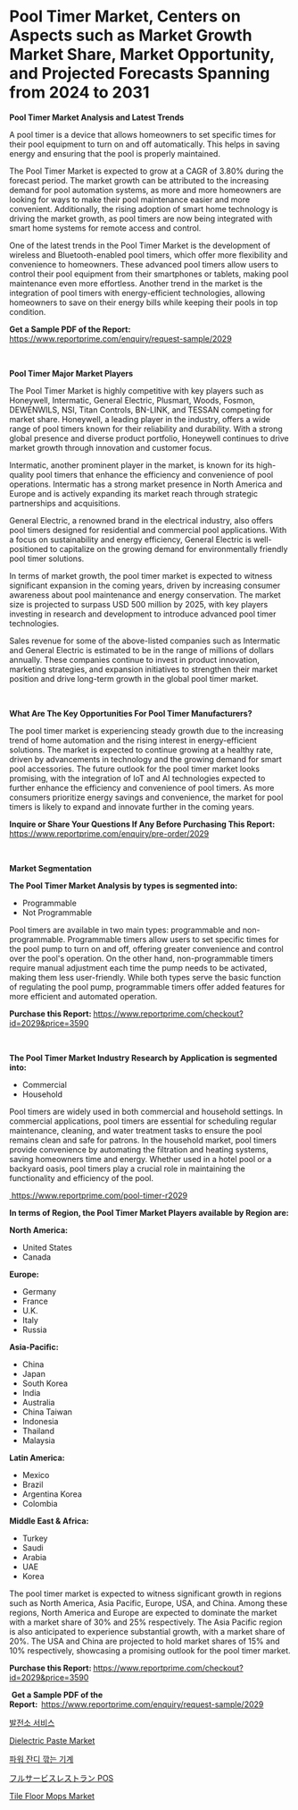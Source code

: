 <p><h1>Pool Timer Market, Centers on Aspects such as Market Growth Market Share, Market Opportunity, and Projected Forecasts Spanning from 2024 to 2031</h1></p><p><strong>Pool Timer Market Analysis and Latest Trends</strong></p>
<p><p>A pool timer is a device that allows homeowners to set specific times for their pool equipment to turn on and off automatically. This helps in saving energy and ensuring that the pool is properly maintained.</p><p>The Pool Timer Market is expected to grow at a CAGR of 3.80% during the forecast period. The market growth can be attributed to the increasing demand for pool automation systems, as more and more homeowners are looking for ways to make their pool maintenance easier and more convenient. Additionally, the rising adoption of smart home technology is driving the market growth, as pool timers are now being integrated with smart home systems for remote access and control.</p><p>One of the latest trends in the Pool Timer Market is the development of wireless and Bluetooth-enabled pool timers, which offer more flexibility and convenience to homeowners. These advanced pool timers allow users to control their pool equipment from their smartphones or tablets, making pool maintenance even more effortless. Another trend in the market is the integration of pool timers with energy-efficient technologies, allowing homeowners to save on their energy bills while keeping their pools in top condition.</p></p>
<p><strong>Get a Sample PDF of the Report:&nbsp;</strong> <a href="https://www.reportprime.com/enquiry/request-sample/2029">https://www.reportprime.com/enquiry/request-sample/2029</a></p>
<p>&nbsp;</p>
<p><strong>Pool Timer Major Market Players</strong></p>
<p><p>The Pool Timer Market is highly competitive with key players such as Honeywell, Intermatic, General Electric, Plusmart, Woods, Fosmon, DEWENWILS, NSI, Titan Controls, BN-LINK, and TESSAN competing for market share. Honeywell, a leading player in the industry, offers a wide range of pool timers known for their reliability and durability. With a strong global presence and diverse product portfolio, Honeywell continues to drive market growth through innovation and customer focus.</p><p>Intermatic, another prominent player in the market, is known for its high-quality pool timers that enhance the efficiency and convenience of pool operations. Intermatic has a strong market presence in North America and Europe and is actively expanding its market reach through strategic partnerships and acquisitions.</p><p>General Electric, a renowned brand in the electrical industry, also offers pool timers designed for residential and commercial pool applications. With a focus on sustainability and energy efficiency, General Electric is well-positioned to capitalize on the growing demand for environmentally friendly pool timer solutions.</p><p>In terms of market growth, the pool timer market is expected to witness significant expansion in the coming years, driven by increasing consumer awareness about pool maintenance and energy conservation. The market size is projected to surpass USD 500 million by 2025, with key players investing in research and development to introduce advanced pool timer technologies.</p><p>Sales revenue for some of the above-listed companies such as Intermatic and General Electric is estimated to be in the range of millions of dollars annually. These companies continue to invest in product innovation, marketing strategies, and expansion initiatives to strengthen their market position and drive long-term growth in the global pool timer market.</p></p>
<p>&nbsp;</p>
<p><strong>What Are The Key Opportunities For Pool Timer Manufacturers?</strong></p>
<p><p>The pool timer market is experiencing steady growth due to the increasing trend of home automation and the rising interest in energy-efficient solutions. The market is expected to continue growing at a healthy rate, driven by advancements in technology and the growing demand for smart pool accessories. The future outlook for the pool timer market looks promising, with the integration of IoT and AI technologies expected to further enhance the efficiency and convenience of pool timers. As more consumers prioritize energy savings and convenience, the market for pool timers is likely to expand and innovate further in the coming years.</p></p>
<p><strong>Inquire or Share Your Questions If Any Before Purchasing This Report:</strong> <a href="https://www.reportprime.com/enquiry/pre-order/2029">https://www.reportprime.com/enquiry/pre-order/2029</a></p>
<p>&nbsp;</p>
<p><strong>Market Segmentation</strong></p>
<p><strong>The Pool Timer Market Analysis by types is segmented into:</strong></p>
<p><ul><li>Programmable</li><li>Not Programmable</li></ul></p>
<p><p>Pool timers are available in two main types: programmable and non-programmable. Programmable timers allow users to set specific times for the pool pump to turn on and off, offering greater convenience and control over the pool's operation. On the other hand, non-programmable timers require manual adjustment each time the pump needs to be activated, making them less user-friendly. While both types serve the basic function of regulating the pool pump, programmable timers offer added features for more efficient and automated operation.</p></p>
<p><strong>Purchase this Report:&nbsp;</strong><a href="https://www.reportprime.com/checkout?id=2029&price=3590">https://www.reportprime.com/checkout?id=2029&price=3590</a></p>
<p>&nbsp;</p>
<p><strong>The Pool Timer Market Industry Research by Application is segmented into:</strong></p>
<p><ul><li>Commercial</li><li>Household</li></ul></p>
<p><p>Pool timers are widely used in both commercial and household settings. In commercial applications, pool timers are essential for scheduling regular maintenance, cleaning, and water treatment tasks to ensure the pool remains clean and safe for patrons. In the household market, pool timers provide convenience by automating the filtration and heating systems, saving homeowners time and energy. Whether used in a hotel pool or a backyard oasis, pool timers play a crucial role in maintaining the functionality and efficiency of the pool.</p></p>
<p><a href="https://www.reportprime.com/pool-timer-r2029">&nbsp;https://www.reportprime.com/pool-timer-r2029</a></p>
<p><strong>In terms of Region, the Pool Timer Market Players available by Region are:</strong></p>
<p>
    <p> <strong> North America: </strong>
        <ul>
            <li>United States</li>
            <li>Canada</li>
        </ul>
        </p> 
    <p> <strong> Europe: </strong>
        <ul>
            <li>Germany</li>
            <li>France</li>
            <li>U.K.</li>
            <li>Italy</li>
            <li>Russia</li>
        </ul>
        </p> 
    <p> <strong> Asia-Pacific: </strong>
        <ul>
            <li>China</li>
            <li>Japan</li>
            <li>South Korea</li>
            <li>India</li>
            <li>Australia</li>
            <li>China Taiwan</li>
            <li>Indonesia</li>
            <li>Thailand</li>
            <li>Malaysia</li>
        </ul>
        </p> 
    <p> <strong> Latin America: </strong>
        <ul>
            <li>Mexico</li>
            <li>Brazil</li>
            <li>Argentina Korea</li>
            <li>Colombia</li>
        </ul>
        </p> 
    <p> <strong> Middle East & Africa: </strong>
        <ul>
            <li>Turkey</li>
            <li>Saudi</li>
            <li>Arabia</li>
            <li>UAE</li>
            <li>Korea</li>
        </ul>
    </p>
    </p>
<p><p>The pool timer market is expected to witness significant growth in regions such as North America, Asia Pacific, Europe, USA, and China. Among these regions, North America and Europe are expected to dominate the market with a market share of 30% and 25% respectively. The Asia Pacific region is also anticipated to experience substantial growth, with a market share of 20%. The USA and China are projected to hold market shares of 15% and 10% respectively, showcasing a promising outlook for the pool timer market.</p></p>
<p><strong>Purchase this Report: </strong><a href="https://www.reportprime.com/checkout?id=2029&price=3590">https://www.reportprime.com/checkout?id=2029&price=3590</a></p>
<p>&nbsp;<strong>Get a Sample PDF of the Report:&nbsp;&nbsp;</strong><a href="https://www.reportprime.com/enquiry/request-sample/2029">https://www.reportprime.com/enquiry/request-sample/2029</a></p>
<p><strong></strong></p>
<p><p><a href="https://github.com/joannescott9078/Market-Research-Report-List-1/blob/main/206723069029.md">발전소 서비스</a></p><p><a href="https://github.com/MyrticeDare2023/Market-Research-Report-List-1/blob/main/dielectric-paste-market.md">Dielectric Paste Market</a></p><p><a href="https://github.com/TrevorKruvalis5678/Market-Research-Report-List-1/blob/main/948716569028.md">파워 잔디 깎는 기계</a></p><p><a href="https://github.com/laurenreichert/Market-Research-Report-List-1/blob/main/916520171890.md">フルサービスレストラン POS</a></p><p><a href="https://issuu.com/reportprime-2/docs/tile-floor-mops-market-size-2030.pptx">Tile Floor Mops Market</a></p></p>
